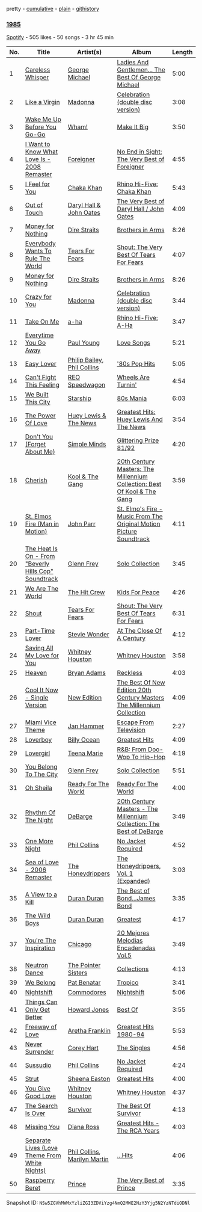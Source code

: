 pretty - [cumulative](/playlists/cumulative/5p5jgESe4r75R70Rzvqpcy.md) - [plain](/playlists/plain/5p5jgESe4r75R70Rzvqpcy) - [githistory](https://github.githistory.xyz/mackorone/spotify-playlist-archive/blob/main/playlists/plain/5p5jgESe4r75R70Rzvqpcy)

### [1985](https://open.spotify.com/playlist/5p5jgESe4r75R70Rzvqpcy)

> 

[Spotify](https://open.spotify.com/user/spotify) - 505 likes - 50 songs - 3 hr 45 min

| No. | Title | Artist(s) | Album | Length |
|---|---|---|---|---|
| 1 | [Careless Whisper](https://open.spotify.com/track/4jDmJ51x1o9NZB5Nxxc7gY) | [George Michael](https://open.spotify.com/artist/19ra5tSw0tWufvUp8GotLo) | [Ladies And Gentlemen..\. The Best Of George Michael](https://open.spotify.com/album/3coLNlyStg9h7f8CZ103Rl) | 5:00 |
| 2 | [Like a Virgin](https://open.spotify.com/track/1iaIEmZHrjGzWUmJ9BaFr6) | [Madonna](https://open.spotify.com/artist/6tbjWDEIzxoDsBA1FuhfPW) | [Celebration \(double disc version\)](https://open.spotify.com/album/43lok9zd7BW5CoYkXZs7S0) | 3:08 |
| 3 | [Wake Me Up Before You Go\-Go](https://open.spotify.com/track/5XsMz0YfEaHZE0MTb1aujs) | [Wham!](https://open.spotify.com/artist/5lpH0xAS4fVfLkACg9DAuM) | [Make It Big](https://open.spotify.com/album/0CpBTGH3Eewlbw35IclPdm) | 3:50 |
| 4 | [I Want to Know What Love Is \- 2008 Remaster](https://open.spotify.com/track/5DeXQ3qADuDmqsosnZAK3o) | [Foreigner](https://open.spotify.com/artist/6IRouO5mvvfcyxtPDKMYFN) | [No End in Sight: The Very Best of Foreigner](https://open.spotify.com/album/4VRXqPaa2ZTwC2AG364RWO) | 4:55 |
| 5 | [I Feel for You](https://open.spotify.com/track/26vKwxgkbm2jcKyjvmScPK) | [Chaka Khan](https://open.spotify.com/artist/6mQfAAqZGBzIfrmlZCeaYT) | [Rhino Hi\-Five: Chaka Khan](https://open.spotify.com/album/7mA7PWIGtE4IVGJz8YTSHw) | 5:43 |
| 6 | [Out of Touch](https://open.spotify.com/track/7o67roCVsFiCt7Cf0ZLOJq) | [Daryl Hall & John Oates](https://open.spotify.com/artist/77tT1kLj6mCWtFNqiOmP9H) | [The Very Best of Daryl Hall / John Oates](https://open.spotify.com/album/4tUyNf5dGXwY4TaMaxwhqF) | 4:09 |
| 7 | [Money for Nothing](https://open.spotify.com/track/4yqtwO7MQIIXqoiRBPHAgR) | [Dire Straits](https://open.spotify.com/artist/0WwSkZ7LtFUFjGjMZBMt6T) | [Brothers in Arms](https://open.spotify.com/album/7jvcSnCnugLcisBCNBm60s) | 8:26 |
| 8 | [Everybody Wants To Rule The World](https://open.spotify.com/track/76798uYU1DhBRVWxSo1bhY) | [Tears For Fears](https://open.spotify.com/artist/4bthk9UfsYUYdcFyqxmSUU) | [Shout: The Very Best Of Tears For Fears](https://open.spotify.com/album/7r4ByJyCnRFjmaobrCagsE) | 4:07 |
| 9 | [Money for Nothing](https://open.spotify.com/track/4yqtwO7MQIIXqoiRBPHAgR) | [Dire Straits](https://open.spotify.com/artist/0WwSkZ7LtFUFjGjMZBMt6T) | [Brothers in Arms](https://open.spotify.com/album/7jvcSnCnugLcisBCNBm60s) | 8:26 |
| 10 | [Crazy for You](https://open.spotify.com/track/6B4oVElDIKRNcNUary0WG7) | [Madonna](https://open.spotify.com/artist/6tbjWDEIzxoDsBA1FuhfPW) | [Celebration \(double disc version\)](https://open.spotify.com/album/43lok9zd7BW5CoYkXZs7S0) | 3:44 |
| 11 | [Take On Me](https://open.spotify.com/track/1nbMkRhfldXcmCyB83x8lK) | [a\-ha](https://open.spotify.com/artist/2jzc5TC5TVFLXQlBNiIUzE) | [Rhino Hi\-Five: A\-Ha](https://open.spotify.com/album/2nvTm82RzlrbX0yhb7Tsbn) | 3:47 |
| 12 | [Everytime You Go Away](https://open.spotify.com/track/0IpfTMKENGLJcULkMnU8Rb) | [Paul Young](https://open.spotify.com/artist/6rqU9HQ57NYGBnBzbrY3a4) | [Love Songs](https://open.spotify.com/album/1Mc07d9wxKEWY7hYBLAMII) | 5:21 |
| 13 | [Easy Lover](https://open.spotify.com/track/6OqvA8eljqHDFTso8szjCe) | [Philip Bailey](https://open.spotify.com/artist/6ZNeppgfBLPUyugks9Yn1u), [Phil Collins](https://open.spotify.com/artist/4lxfqrEsLX6N1N4OCSkILp) | ['80s Pop Hits](https://open.spotify.com/album/7xY34kpisIxOv8WMnNN8wg) | 5:05 |
| 14 | [Can't Fight This Feeling](https://open.spotify.com/track/5WwqdeavrQrbeAMDxGawse) | [REO Speedwagon](https://open.spotify.com/artist/55vs7NT1KxcFjbMC4y202E) | [Wheels Are Turnin'](https://open.spotify.com/album/35KafpmKh0nDLzBLV75MpR) | 4:54 |
| 15 | [We Built This City](https://open.spotify.com/track/0FWRA2sewbJ491kmjRRFw6) | [Starship](https://open.spotify.com/artist/0kObWap02DEg9EAJ3PBxzf) | [80s Mania](https://open.spotify.com/album/5hgzC9IxDx8wcos3LTGrCh) | 6:03 |
| 16 | [The Power Of Love](https://open.spotify.com/track/2olVm1lHicpveMAo4AUDRB) | [Huey Lewis & The News](https://open.spotify.com/artist/7A9yZMTrFZcgEWAX2kBfK6) | [Greatest Hits: Huey Lewis And The News](https://open.spotify.com/album/0u34k1ANjgZ47uQfG9yaLj) | 3:54 |
| 17 | [Don't You \(Forget About Me\)](https://open.spotify.com/track/0OzwLNVnzfG43IyQB2RMPH) | [Simple Minds](https://open.spotify.com/artist/6hN9F0iuULZYWXppob22Aj) | [Glittering Prize 81/92](https://open.spotify.com/album/0HiLSEd3yuvK6ZTN67CZ0V) | 4:20 |
| 18 | [Cherish](https://open.spotify.com/track/41leurKH9keV9KO7bk83uz) | [Kool & The Gang](https://open.spotify.com/artist/3VNITwohbvU5Wuy5PC6dsI) | [20th Century Masters: The Millennium Collection: Best Of Kool & The Gang](https://open.spotify.com/album/37zC760BSwY1JWNPvSZOik) | 3:59 |
| 19 | [St\. Elmos Fire \(Man in Motion\)](https://open.spotify.com/track/1A2PWRltFrX8iB8IP3CUgo) | [John Parr](https://open.spotify.com/artist/3Z1tibPKhUYWCno0IYicCN) | [St\. Elmo's Fire \- Music From The Original Motion Picture Soundtrack](https://open.spotify.com/album/70P9doc1EAqyb36gRmaPcU) | 4:11 |
| 20 | [The Heat Is On \- From "Beverly Hills Cop" Soundtrack](https://open.spotify.com/track/0Ohb2OGQiYWNVPSMprmBtM) | [Glenn Frey](https://open.spotify.com/artist/3vMWY1bUrmYoSoEWLiQWOZ) | [Solo Collection](https://open.spotify.com/album/1YHw7JrXxh3pt6NBVEOuof) | 3:45 |
| 21 | [We Are The World](https://open.spotify.com/track/5q1cXPh7A9ir78qeLss5XL) | [The Hit Crew](https://open.spotify.com/artist/76PJKS3IQsf4sSayx2taE0) | [Kids For Peace](https://open.spotify.com/album/3fQ972YnPPNc84LHpc6Etk) | 4:26 |
| 22 | [Shout](https://open.spotify.com/track/0wWNbkx0BR4CBJrTjG0sJ4) | [Tears For Fears](https://open.spotify.com/artist/4bthk9UfsYUYdcFyqxmSUU) | [Shout: The Very Best Of Tears For Fears](https://open.spotify.com/album/7r4ByJyCnRFjmaobrCagsE) | 6:31 |
| 23 | [Part\-Time Lover](https://open.spotify.com/track/3SP1zxzi8drzJXahGGgdIf) | [Stevie Wonder](https://open.spotify.com/artist/7guDJrEfX3qb6FEbdPA5qi) | [At The Close Of A Century](https://open.spotify.com/album/0AXLkDLSHWMTi8O0FHgQhc) | 4:12 |
| 24 | [Saving All My Love for You](https://open.spotify.com/track/1lx8ddGT5wCD6W2xmLeRKG) | [Whitney Houston](https://open.spotify.com/artist/6XpaIBNiVzIetEPCWDvAFP) | [Whitney Houston](https://open.spotify.com/album/2MH37enG6IPvNK5QFLyKes) | 3:58 |
| 25 | [Heaven](https://open.spotify.com/track/0GIOPJKTSxagq3rq07Ch3U) | [Bryan Adams](https://open.spotify.com/artist/3Z02hBLubJxuFJfhacLSDc) | [Reckless](https://open.spotify.com/album/0ex8ILH2tYYRfoL4ZnZKwB) | 4:03 |
| 26 | [Cool It Now \- Single Version](https://open.spotify.com/track/6uPnJMpmcYw9f8oyQZP4XD) | [New Edition](https://open.spotify.com/artist/1mFX1QlezK1lNPKQJkhwWb) | [The Best Of New Edition 20th Century Masters The Millennium Collection](https://open.spotify.com/album/2gaBb3t3mZDIjGPeM6Bgtz) | 4:09 |
| 27 | [Miami Vice Theme](https://open.spotify.com/track/2lNm3PtNIj5DDZa96edje6) | [Jan Hammer](https://open.spotify.com/artist/50zRydJXfkLzGIOj9mITfy) | [Escape From Television](https://open.spotify.com/album/4VXfAG3xDFDkt6OEuBHLqK) | 2:27 |
| 28 | [Loverboy](https://open.spotify.com/track/0HlKZzvWf9slQlXoNf6S3B) | [Billy Ocean](https://open.spotify.com/artist/5IDs1CK15HegSAhGEbSYXo) | [Greatest Hits](https://open.spotify.com/album/6O86TIFuVxSpIp0VnO71ZU) | 4:09 |
| 29 | [Lovergirl](https://open.spotify.com/track/13xKh7WqwxzEFYhYCJJwHg) | [Teena Marie](https://open.spotify.com/artist/61UT1Zj9dFgPAjZfwnsqsb) | [R&B: From Doo\-Wop To Hip\-Hop](https://open.spotify.com/album/4he7R24eqd1EbF9kegiAK8) | 4:19 |
| 30 | [You Belong To The City](https://open.spotify.com/track/26bNrOZYAO8MISgmJ0aj11) | [Glenn Frey](https://open.spotify.com/artist/3vMWY1bUrmYoSoEWLiQWOZ) | [Solo Collection](https://open.spotify.com/album/1YHw7JrXxh3pt6NBVEOuof) | 5:51 |
| 31 | [Oh Sheila](https://open.spotify.com/track/5PM96PMKMfD1lLX2lryUsG) | [Ready For The World](https://open.spotify.com/artist/6h29EZDlc2NTvmCUe4yoXV) | [Ready For The World](https://open.spotify.com/album/7J4vN1d089or6LJDdIQxdg) | 4:00 |
| 32 | [Rhythm Of The Night](https://open.spotify.com/track/12N4F6pvIOmMxS7B8KM41n) | [DeBarge](https://open.spotify.com/artist/6is2U7I1jlI8PjxNZOHIMV) | [20th Century Masters \- The Millennium Collection: The Best of DeBarge](https://open.spotify.com/album/72gPje6FmoNjsn3jDxlK5y) | 3:49 |
| 33 | [One More Night](https://open.spotify.com/track/5IlaV4UNciCTDGxWVPfMKL) | [Phil Collins](https://open.spotify.com/artist/4lxfqrEsLX6N1N4OCSkILp) | [No Jacket Required](https://open.spotify.com/album/3qtMUaEjvbHbPCmnGcrVCi) | 4:52 |
| 34 | [Sea of Love \- 2006 Remaster](https://open.spotify.com/track/0VMGij4wSGBM5pSTcqjxeD) | [The Honeydrippers](https://open.spotify.com/artist/7J7YRBSoiXpdTmcbkKZL2C) | [The Honeydrippers, Vol\. 1 \(Expanded\)](https://open.spotify.com/album/0fwGgCBAMQ0ItsxR7yBE8O) | 3:03 |
| 35 | [A View to a Kill](https://open.spotify.com/track/0iYCroZis7UePauAkQRgau) | [Duran Duran](https://open.spotify.com/artist/0lZoBs4Pzo7R89JM9lxwoT) | [The Best of Bond...James Bond](https://open.spotify.com/album/2lHvf04m2IO93HC7PNdkfL) | 3:35 |
| 36 | [The Wild Boys](https://open.spotify.com/track/07hTrg8boummuVMUtVRRR0) | [Duran Duran](https://open.spotify.com/artist/0lZoBs4Pzo7R89JM9lxwoT) | [Greatest](https://open.spotify.com/album/2siHYnkgCUsilqW5UYjY1y) | 4:17 |
| 37 | [You're The Inspiration](https://open.spotify.com/track/2Z7bUp8cJKTM9eoj7hvWXG) | [Chicago](https://open.spotify.com/artist/3iDD7bnsjL9J4fO298r0L0) | [20 Mejores Melodias Encadenadas Vol.5](https://open.spotify.com/album/26czPJ2HW2iFWXEEOUcpqA) | 3:49 |
| 38 | [Neutron Dance](https://open.spotify.com/track/41th2RVnBYzhP4EQse7jAC) | [The Pointer Sisters](https://open.spotify.com/artist/2kreKea2n96dXjcyAU9j5N) | [Collections](https://open.spotify.com/album/1HzWXrumIyeb6odW9nJQ3b) | 4:13 |
| 39 | [We Belong](https://open.spotify.com/track/665Jxlgi1HamPKbW1vwzx4) | [Pat Benatar](https://open.spotify.com/artist/43mhFhQ4JAknA7Ik1bOZuV) | [Tropico](https://open.spotify.com/album/5qxb9JwzVz5EqegShruoM8) | 3:41 |
| 40 | [Nightshift](https://open.spotify.com/track/23IK8TF2MSiLnuEjaYPfVV) | [Commodores](https://open.spotify.com/artist/6twIAGnYuIT1pncMAsXnEm) | [Nightshift](https://open.spotify.com/album/6QRiOSB53KZEe22LfWr6EP) | 5:06 |
| 41 | [Things Can Only Get Better](https://open.spotify.com/track/3lCMAtfFDcJj9nzZB3ayeB) | [Howard Jones](https://open.spotify.com/artist/6loBF9iQdE11WSX29fNKqY) | [Best Of](https://open.spotify.com/album/6b2nNF4nUoWfGfwez9hwst) | 3:55 |
| 42 | [Freeway of Love](https://open.spotify.com/track/6fJY8FtkQGKgoAF0XSXhP0) | [Aretha Franklin](https://open.spotify.com/artist/7nwUJBm0HE4ZxD3f5cy5ok) | [Greatest Hits 1980\-94](https://open.spotify.com/album/5Pj0mof9Nm0Y3vXEb9xh7K) | 5:53 |
| 43 | [Never Surrender](https://open.spotify.com/track/0T6RXLRYzXi3nXq7ZdU74y) | [Corey Hart](https://open.spotify.com/artist/0smy8yDrRoI4CnhpOuthg0) | [The Singles](https://open.spotify.com/album/5BDE3Z6clvwbPoWWwiSyGp) | 4:56 |
| 44 | [Sussudio](https://open.spotify.com/track/07zkNvtcmPOFlMOXbma13k) | [Phil Collins](https://open.spotify.com/artist/4lxfqrEsLX6N1N4OCSkILp) | [No Jacket Required](https://open.spotify.com/album/3qtMUaEjvbHbPCmnGcrVCi) | 4:24 |
| 45 | [Strut](https://open.spotify.com/track/2OyhKMrcQ38esiohOixowR) | [Sheena Easton](https://open.spotify.com/artist/5dcOK4stT4JDkP6Dqhbz5s) | [Greatest Hits](https://open.spotify.com/album/7oYG4SA51T8d3QAMpImZ7G) | 4:00 |
| 46 | [You Give Good Love](https://open.spotify.com/track/0t6DdFmFQhQYWhmfa5FJer) | [Whitney Houston](https://open.spotify.com/artist/6XpaIBNiVzIetEPCWDvAFP) | [Whitney Houston](https://open.spotify.com/album/2MH37enG6IPvNK5QFLyKes) | 4:37 |
| 47 | [The Search Is Over](https://open.spotify.com/track/10b7RJ4vWHQFxpTikfsf6A) | [Survivor](https://open.spotify.com/artist/26bcq2nyj5GB7uRr558iQg) | [The Best Of Survivor](https://open.spotify.com/album/3jITVhLuMmIAnVpW7jCpk2) | 4:13 |
| 48 | [Missing You](https://open.spotify.com/track/5KMvHV04U7JnyS2KOnxvSv) | [Diana Ross](https://open.spotify.com/artist/3MdG05syQeRYPPcClLaUGl) | [Greatest Hits \- The RCA Years](https://open.spotify.com/album/0Dq6f8t1FZWoEkeQRh8ita) | 4:03 |
| 49 | [Separate Lives \(Love Theme From White Nights\)](https://open.spotify.com/track/40JVyQzjWxUzymi6pcjdWn) | [Phil Collins](https://open.spotify.com/artist/4lxfqrEsLX6N1N4OCSkILp), [Marilyn Martin](https://open.spotify.com/artist/3vtjCpFunIFNdbXkBVx0gL) | [...Hits](https://open.spotify.com/album/7hV0YSxAQSng8H0zMR0HBf) | 4:06 |
| 50 | [Raspberry Beret](https://open.spotify.com/track/6lOPbNUxDvkUkWpJLebgs7) | [Prince](https://open.spotify.com/artist/5a2EaR3hamoenG9rDuVn8j) | [The Very Best of Prince](https://open.spotify.com/album/5oQClEU6YXiVoaz4ZTmOOO) | 3:35 |

Snapshot ID: `NSw5ZGVhMWMxYzliZGI3ZDViYzg4NmQ2MWE2NzY3Yjg5N2YzNTdiODNl`

